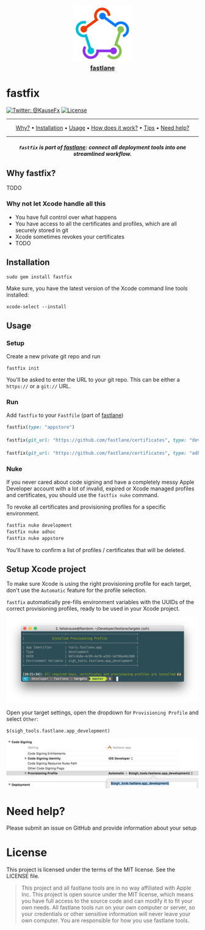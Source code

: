 <h3 align="center">
  <a href="https://github.com/fastlane/fastlane">
    <img src="assets/fastlane.png" width="150" />
    <br />
    fastlane
  </a>
</h3>


fastfix
============

[![Twitter: @KauseFx](https://img.shields.io/badge/contact-@KrauseFx-blue.svg?style=flat)](https://twitter.com/KrauseFx)
[![License](https://img.shields.io/badge/license-MIT-green.svg?style=flat)](https://github.com/fastlane/fastfix/blob/master/LICENSE)

-------
<p align="center">
    <a href="#why">Why?</a> &bull; 
    <a href="#installation">Installation</a> &bull; 
    <a href="#usage">Usage</a> &bull; 
    <a href="#how-does-it-work">How does it work?</a> &bull; 
    <a href="#tips">Tips</a> &bull; 
    <a href="#need-help">Need help?</a>
</p>

-------

<h5 align="center"><code>fastfix</code> is part of <a href="https://fastlane.tools">fastlane</a>: connect all deployment tools into one streamlined workflow.</h5>

## Why fastfix?

TODO

### Why not let Xcode handle all this

- You have full control over what happens
- You have access to all the certificates and profiles, which are all securely stored in git
- Xcode sometimes revokes your certificates
- TODO

## Installation

```
sudo gem install fastfix
```

Make sure, you have the latest version of the Xcode command line tools installed:

    xcode-select --install

## Usage

### Setup

Create a new private git repo and run

```
fastfix init
```

You'll be asked to enter the URL to your git repo. This can be either a `https://` or a `git://` URL. 

### Run

Add `fastfix` to your `Fastfile` (part of [fastlane](https://fastlane.tools))

```ruby
fastfix(type: "appstore")

fastfix(git_url: "https://github.com/fastlane/certificates", type: "development")

fastfix(git_url: "https://github.com/fastlane/certificates", type: "adhoc", app_identifier: "tools.fastlane.app")
```

### Nuke

If you never cared about code signing and have a completely messy Apple Developer account with a lot of invalid, expired or Xcode managed profiles and certificates, you should use the `fastfix nuke` command.

To revoke all certificates and provisioning profiles for a specific environment.

```sh
fastfix nuke development
fastfix nuke adhoc
fastfix nuke appstore
```

You'll have to confirm a list of profiles / certificates that will be deleted.

## Setup Xcode project

To make sure Xcode is using the right provisioning profile for each target, don't use the `Automatic` feature for the profile selection.

`fastfix` automatically pre-fills environment variables with the UUIDs of the correct provisioning profiles, ready to be used in your Xcode project. 

<img src="assets/UDIDPrint.png" width="700" />

Open your target settings, open the dropdown for `Provisioning Profile` and select `Other`:

```
$(sigh_tools.fastlane.app_development)
```

<img src="assets/XcodeProjectSettings.png" width="700" />

# Need help?
Please submit an issue on GitHub and provide information about your setup

# License
This project is licensed under the terms of the MIT license. See the LICENSE file.

> This project and all fastlane tools are in no way affiliated with Apple Inc. This project is open source under the MIT license, which means you have full access to the source code and can modify it to fit your own needs. All fastlane tools run on your own computer or server, so your credentials or other sensitive information will never leave your own computer. You are responsible for how you use fastlane tools.
